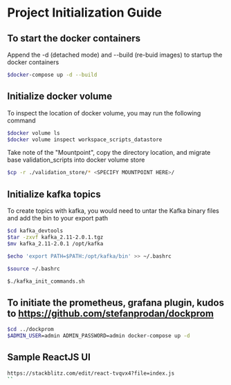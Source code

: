 # Project Initialization Guide

## To start the docker containers

Append the -d (detached mode) and --build (re-buid images) to startup the docker containers
```bash
$docker-compose up -d --build
```

## Initialize docker volume

To inspect the location of docker volume, you may run the following command

```bash
$docker volume ls
$docker volume inspect workspace_scripts_datastore
```

Take note of the "Mountpoint", copy the directory location, and migrate base validation_scripts into docker volume store

```bash
$cp -r ./validation_store/* <SPECIFY MOUNTPOINT HERE>/
```

## Initialize kafka topics

To create topics with kafka, you would need to untar the Kafka binary files and add the bin to your export path

```bash
$cd kafka_devtools
$tar -zxvf kafka_2.11-2.0.1.tgz
$mv kafka_2.11-2.0.1 /opt/kafka

$echo 'export PATH=$PATH:/opt/kafka/bin' >> ~/.bashrc

$source ~/.bashrc

$./kafka_init_commands.sh
```

## To initiate the prometheus, grafana plugin, kudos to https://github.com/stefanprodan/dockprom

```bash
$cd ../dockprom
$ADMIN_USER=admin ADMIN_PASSWORD=admin docker-compose up -d
```


## Sample ReactJS UI
```bash
https://stackblitz.com/edit/react-tvqvx4?file=index.js
``
